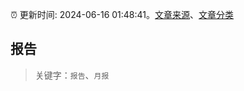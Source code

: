 :alarm_clock: 更新时间: 2024-06-16 01:48:41。[文章来源](/README.md)、[文章分类](/TAGS.md)

## 报告


> 关键字：`报告`、`月报`



